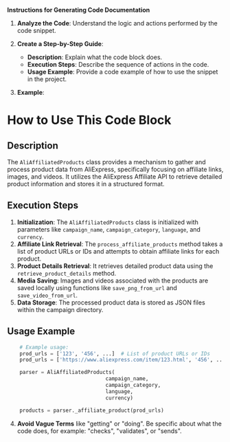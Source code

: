 **Instructions for Generating Code Documentation**

1. **Analyze the Code**: Understand the logic and actions performed by the code snippet.

2. **Create a Step-by-Step Guide**:
    - **Description**: Explain what the code block does.
    - **Execution Steps**: Describe the sequence of actions in the code.
    - **Usage Example**: Provide a code example of how to use the snippet in the project.

3. **Example**:

How to Use This Code Block
=========================================================================================

Description
-------------------------
The `AliAffiliatedProducts` class provides a mechanism to gather and process product data from AliExpress, specifically focusing on affiliate links, images, and videos. It utilizes the AliExpress Affiliate API to retrieve detailed product information and stores it in a structured format.

Execution Steps
-------------------------
1. **Initialization**: The `AliAffiliatedProducts` class is initialized with parameters like `campaign_name`, `campaign_category`, `language`, and `currency`.
2. **Affiliate Link Retrieval**: The `process_affiliate_products` method takes a list of product URLs or IDs and attempts to obtain affiliate links for each product.
3. **Product Details Retrieval**: It retrieves detailed product data using the `retrieve_product_details` method.
4. **Media Saving**: Images and videos associated with the products are saved locally using functions like `save_png_from_url` and `save_video_from_url`.
5. **Data Storage**: The processed product data is stored as JSON files within the campaign directory.

Usage Example
-------------------------

```python
    # Example usage:
    prod_urls = ['123', '456', ...]  # List of product URLs or IDs
    prod_urls = ['https://www.aliexpress.com/item/123.html', '456', ...]  # List of product URLs or IDs

    parser = AliAffiliatedProducts(
                                campaign_name,
                                campaign_category,
                                language,
                                currency)

    products = parser._affiliate_product(prod_urls)
```

4. **Avoid Vague Terms** like "getting" or "doing". Be specific about what the code does, for example: "checks", "validates", or "sends".